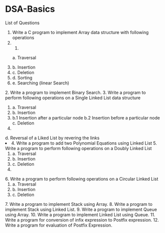 # DSA-Basics

List of Questions
1. Write a C program to implement Array data structure with following operations
2. <ol><li>
  a. Traversal</li><li>
  b. Insertion</li><li>
c. Deletion</li><li>
  d. Sorting</li><li>
  e. Searching (linear Search)</li></ol>
2. Write a  program to implement Binary Search.
3. Write a  program to perform following operations on a Single Linked List data
structure<ol><li>
a. Traversal</li><li>
b. Insertion</li><li>
b.1 Insertion after a particular node
b.2 Insertion before a particular node
c. Deletion</li><li></ol>
d. Reversal of a Liked List by revering the links</li><li>
4. Write a program to add two Polynomial Equations using Linked List
5. Write a program to perform following operations on a Doubly Linked List<ol><li>
a. Traversal</li><li>
b. Insertion</li><li>
c. Deletion	</li><li></ol>
6. Write a program to perform following operations on a Circular Linked List<ol><li>
a. Traversal</li><li>
b. Insertion </li><li>
c. Deletion</li></ol>
7. Write a program to implement Stack using Array.
8. Write a program to implement Stack using Linked List.
9. Write a program to implement Queue using Array.
10. Write a program to implement Linked List using Queue.
11. Write a program for conversion of infix expression to Postfix expression.
12. Write a program for evaluation of Postfix Expression.
